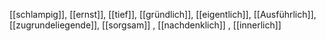 [[schlampig]], [[ernst]], [[tief]], [[gründlich]], [[eigentlich]], [[Ausführlich]], [[zugrundeliegende]], [[sorgsam]]
, [[nachdenklich]]
, [[innerlich]]